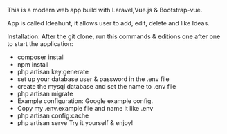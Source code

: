 
This is a modern web app build with Laravel,Vue.js & Bootstrap-vue. 

App is called Ideahunt, it allows user to add, edit, delete and like Ideas. 


Installation:
After the git clone, run this commands & editions one after one to start the application:

* composer install
* npm install
* php artisan key:generate
* set up your database user & password in the .env file
* create the mysql database and set the name to .env file
* php artisan migrate
* Example configuration: Google example config.
* Copy my .env.example file and name it like .env
* php artisan config:cache
* php artisan serve
Try it yourself & enjoy!

